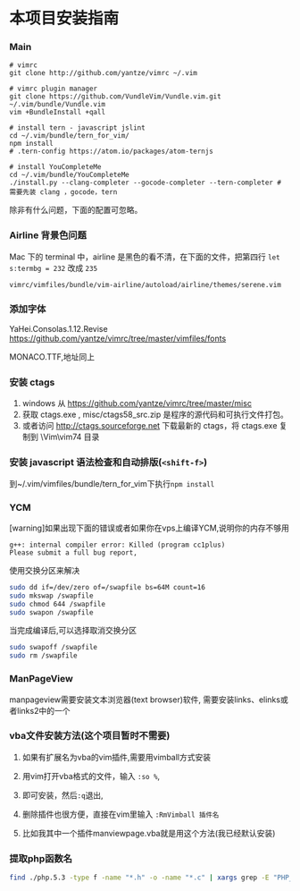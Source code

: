 # 本项目安装指南

### Main
```
# vimrc
git clone http://github.com/yantze/vimrc ~/.vim

# vimrc plugin manager
git clone https://github.com/VundleVim/Vundle.vim.git ~/.vim/bundle/Vundle.vim
vim +BundleInstall +qall

# install tern - javascript jslint
cd ~/.vim/bundle/tern_for_vim/
npm install 
# .tern-config https://atom.io/packages/atom-ternjs

# install YouCompleteMe
cd ~/.vim/bundle/YouCompleteMe
./install.py --clang-completer --gocode-completer --tern-completer # 需要先装 clang ，gocode，tern
```
除非有什么问题，下面的配置可忽略。


### Airline 背景色问题
Mac 下的 terminal 中，airline 是黑色的看不清，在下面的文件，把第四行 `let s:termbg = 232` 改成 `235`
```
vimrc/vimfiles/bundle/vim-airline/autoload/airline/themes/serene.vim
```
### 添加字体
YaHei.Consolas.1.12.Revise https://github.com/yantze/vimrc/tree/master/vimfiles/fonts

MONACO.TTF,地址同上

### 安装 ctags
1. windows 从 https://github.com/yantze/vimrc/tree/master/misc
1. 获取 ctags.exe , misc/ctags58_src.zip 是程序的源代码和可执行文件打包。
1. 或者访问 http://ctags.sourceforge.net 下载最新的 ctags，将 ctags.exe 复制到 \Vim\vim74 目录


### 安装 javascript 语法检查和自动排版(`<shift-f>`)
到~/.vim/vimfiles/bundle/tern_for_vim下执行`npm install`

### YCM
[warning]如果出现下面的错误或者如果你在vps上编译YCM,说明你的内存不够用
```
g++: internal compiler error: Killed (program cc1plus)
Please submit a full bug report,
```
使用交换分区来解决
```bash
sudo dd if=/dev/zero of=/swapfile bs=64M count=16
sudo mkswap /swapfile
sudo chmod 644 /swapfile
sudo swapon /swapfile
```
当完成编译后,可以选择取消交换分区
```bash
sudo swapoff /swapfile
sudo rm /swapfile
```

### ManPageView
manpageview需要安装文本浏览器(text browser)软件, 需要安装links、elinks或者links2中的一个

### vba文件安装方法(这个项目暂时不需要)
1. 如果有扩展名为vba的vim插件,需要用vimball方式安装

1. 用vim打开vba格式的文件，输入 `:so %`,

1. 即可安装，然后`:q`退出,

1. 删除插件也很方便，直接在vim里输入 `:RmVimball 插件名`

1. 比如我其中一个插件manviewpage.vba就是用这个方法(我已经默认安装)


### 提取php函数名
```bash
find ./php.5.3 -type f -name "*.h" -o -name "*.c" | xargs grep -E "PHP_FUNCTION|ZEND_FUNCTION" | sed -ie "s/.*_FUNCTION(//g;s/)//g" | sort | uniq > functions.txt
```
